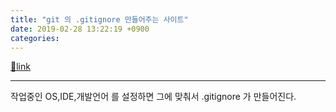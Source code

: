 ```yaml
---
title: "git 의 .gitignore 만들어주는 사이트"
date: 2019-02-28 13:22:19 +0900
categories: 
---
```

[🔗link](http://www.mins01.com/mh/tech/read/1259)
***


작업중인 OS,IDE,개발언어 를 설정하면 그에 맞춰서 .gitignore 가 만들어진다.


